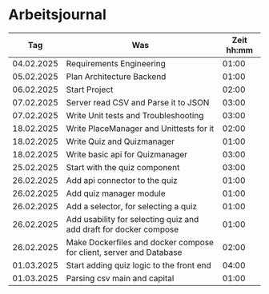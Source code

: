 # Arbeitsjournal

| **Tag**    | **Was**                                                             | **Zeit** hh:mm |
| ---------- | ------------------------------------------------------------------- | -------------- |
| 04.02.2025 | Requirements Engineering                                            | 01:00          |
| 05.02.2025 | Plan Architecture Backend                                           | 01:00          |
| 06.02.2025 | Start Project                                                       | 02:00          |
| 07.02.2025 | Server read CSV and Parse it to JSON                                | 03:00          |
| 07.02.2025 | Write Unit tests and Troubleshooting                                | 03:00          |
| 18.02.2025 | Write PlaceManager and Unittests for it                             | 02:00          |
| 18.02.2025 | Write Quiz and Quizmanager                                          | 01:00          |
| 18.02.2025 | Write basic api for Quizmanager                                     | 03:00          |
| 25.02.2025 | Start with the quiz component                                       | 03:00          |
| 26.02.2025 | Add api connector to the quiz                                       | 01:00          |
| 26.02.2025 | Add quiz manager module                                             | 01:00          |
| 26.02.2025 | Add a selector, for selecting a quiz                                | 01:00          |
| 26.02.2025 | Add usability for selecting quiz and add draft for docker compose   | 01:00          |
| 26.02.2025 | Make Dockerfiles and docker compose for client, server and Database | 02:00          |
| 01.03.2025 | Start adding quiz logic to the front end                            | 04:00          |
| 01.03.2025 | Parsing csv main and capital                                        | 01:00          |
